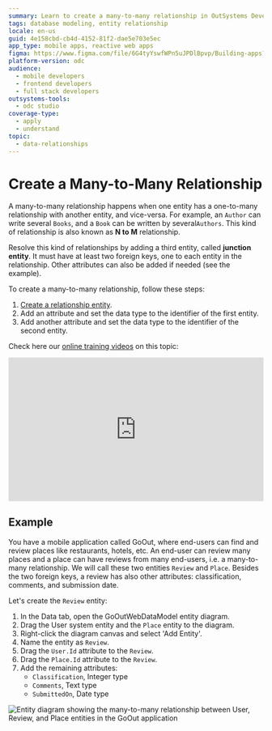 ```yaml
---
summary: Learn to create a many-to-many relationship in OutSystems Developer Cloud (ODC) using a junction entity.
tags: database modeling, entity relationship
locale: en-us
guid: 4e158cbd-cb4d-4152-81f2-dae5e703e5ec
app_type: mobile apps, reactive web apps
figma: https://www.figma.com/file/6G4tyYswfWPn5uJPDlBpvp/Building-apps?type=design&node-id=3202%3A7449&t=ZwHw8hXeFhwYsO5V-1
platform-version: odc
audience:
  - mobile developers
  - frontend developers
  - full stack developers
outsystems-tools:
  - odc studio
coverage-type:
  - apply
  - understand
topic:
  - data-relationships
---
```


# Create a Many-to-Many Relationship

A many-to-many relationship happens when one entity has a one-to-many relationship with another entity, and vice-versa. For example, an `Author` can write several `Books`, and a `Book` can be written by several`Authors`. This kind of relationship is also known as **N to M** relationship.

Resolve this kind of relationships by adding a third entity, called **junction entity**. It must have at least two foreign keys, one to each entity in the relationship. Other attributes can also be added if needed (see the example).

To create a many-to-many relationship, follow these steps:

1. [Create a relationship entity](../entity-create.md).
1. Add an attribute and set the data type to the identifier of the first entity.
1. Add another attribute and set the data type to the identifier of the second entity.

Check here our [online training videos](https://learn.outsystems.com/training/journeys/modeling-data-relationships-642/many-to-many-relationship/odc/447) on this topic:

<div style="padding:56.25% 0 0 0;position:relative;"><iframe src="https://player.vimeo.com/video/874762411?badge=0&amp;autopause=0&amp;player_id=0&amp;app_id=58479" frameborder="0" allow="autoplay; fullscreen; picture-in-picture; clipboard-write" style="position:absolute;top:0;left:0;width:100%;height:100%;" title="Many-to-Many Relationship [en-US / 11]"></iframe></div><script src="https://player.vimeo.com/api/player.js"></script>

## Example

You have a mobile application called GoOut, where end-users can find and review places like restaurants, hotels, etc. An end-user can review many places and a place can have reviews from many end-users, i.e. a many-to-many relationship. We will call these two entities `Review` and `Place`. Besides the two foreign keys, a review has also other attributes: classification, comments, and submission date.

Let's create the `Review` entity:

1. In the Data tab, open the GoOutWebDataModel entity diagram.
1. Drag the User system entity and the `Place` entity to the diagram.
1. Right-click the diagram canvas and select 'Add Entity'.
1. Name the entity as `Review`.
1. Drag the `User.Id` attribute to the `Review`.
1. Drag the `Place.Id` attribute to the `Review`.
1. Add the remaining attributes:
    * `Classification`, Integer type
    * `Comments`, Text type
    * `SubmittedOn`, Date type

![Entity diagram showing the many-to-many relationship between User, Review, and Place entities in the GoOut application](images/many-to-many-relationship-1.png "Many-to-Many Relationship Entity Diagram")
